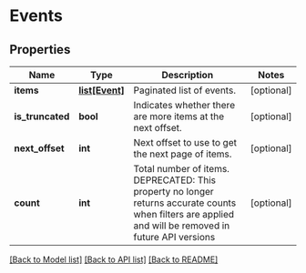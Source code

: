 # Events

## Properties
Name | Type | Description | Notes
------------ | ------------- | ------------- | -------------
**items** | [**list[Event]**](Event.md) | Paginated list of events. | [optional] 
**is_truncated** | **bool** | Indicates whether there are more items at the next offset. | [optional] 
**next_offset** | **int** | Next offset to use to get the next page of items. | [optional] 
**count** | **int** | Total number of items. DEPRECATED: This property no longer returns accurate counts when filters are applied and will be removed in future API versions | [optional] 

[[Back to Model list]](../README.md#documentation-for-models) [[Back to API list]](../README.md#documentation-for-api-endpoints) [[Back to README]](../README.md)


